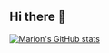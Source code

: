 ## Hi there 👋

[![Marion's GitHub stats](https://github-readme-stats.vercel.app/api?username=mfgeary)](https://github.com/mfgeary/github-readme-stats)
<!--
**mfgeary/mfgeary** is a ✨ _special_ ✨ repository because its `README.md` (this file) appears on your GitHub profile.

Here are some ideas to get you started:

- 🔭 I’m currently working on ...
- 🌱 I’m currently learning ...
- 👯 I’m looking to collaborate on ...
- 🤔 I’m looking for help with ...
- 💬 Ask me about ...
- 📫 How to reach me: ...
- 😄 Pronouns: ...
- ⚡ Fun fact: ...
-->
